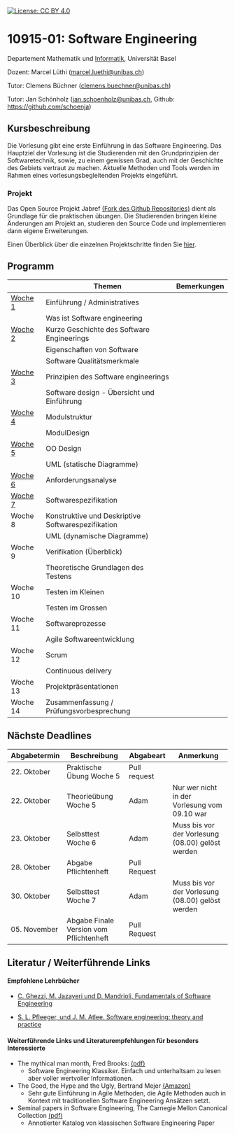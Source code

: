 [![License: CC BY 4.0](https://img.shields.io/badge/License-CC%20BY%204.0-lightgrey.svg)](https://creativecommons.org/licenses/by/4.0/)

# 10915-01: Software Engineering

Departement Mathematik und [Informatik](http://informatik.unibas.ch/), Universität Basel

Dozent: Marcel Lüthi (<marcel.luethi@unibas.ch>)

Tutor: Clemens Büchner (<clemens.buechner@unibas.ch>)

Tutor: Jan Schönholz (<jan.schoenholz@unibas.ch>, Github: <https://github.com/schoenja>)

## Kursbeschreibung

Die Vorlesung gibt eine erste Einführung in das Software Engineering. 
Das Hauptziel der Vorlesung ist die Studierenden mit den Grundprinzipien der Softwaretechnik, sowie, zu einem gewissen Grad, auch mit der Geschichte des Gebiets vertraut zu machen. 
Aktuelle Methoden und Tools werden im Rahmen eines vorlesungsbegleitenden Projekts eingeführt.

### Projekt

Das Open Source Projekt Jabref [(Fork des Github Repositories)](https://github.com/unibas-marcelluethi/jabref) dient als Grundlage für die praktischen 
übungen. Die Studierenden bringen kleine Änderungen am Projekt an, studieren den Source Code und implementieren dann eigene Erweiterungen. 

Einen Überblick über die einzelnen Projektschritte finden Sie [hier](https://unibas-marcelluethi.github.io/software-engineering/project/project-summary.html).

## Programm 

|  | Themen | Bemerkungen |
| ------| ----- | --------- |
|[Woche 1](https://unibas-marcelluethi.github.io/software-engineering/week1/index.html) | Einführung / Administratives  | |
|    | Was ist Software engineering  | |
|[Woche 2](https://unibas-marcelluethi.github.io/software-engineering/week2/index.html) | Kurze Geschichte des Software Engineerings  | |
|    | Eigenschaften von Software ||
|    |  Software Qualitätsmerkmale | | 
|[Woche 3](https://unibas-marcelluethi.github.io/software-engineering/week3/index.html) | Prinzipien des Software engineerings   | |
|    | Software design - Übersicht und Einführung |  |
|[Woche 4](https://unibas-marcelluethi.github.io/software-engineering/week4/index.html) | Modulstruktur  | |
|    | ModulDesign  | |
|[Woche 5](https://unibas-marcelluethi.github.io/software-engineering/week5/index.html) | OO Design |
|    | UML (statische Diagramme)  | | 
|[Woche 6](https://unibas-marcelluethi.github.io/software-engineering/week6/index.html)   | Anforderungsanalyse   | |
|[Woche 7](https://unibas-marcelluethi.github.io/software-engineering/week7/index.html) | Softwarespezifikation  |  |
|Woche 8 | Konstruktive und Deskriptive Softwarespezifikation  |  |
|    | UML (dynamische Diagramme)  | | 
|Woche 9| Verifikation (Überblick)  | |
|    | Theoretische Grundlagen des Testens| |
| Woche 10 | Testen im Kleinen   | | 
|| Testen im Grossen ||
| Woche 11    | Softwareprozesse | |
|             | Agile Softwareentwicklung   | |
| Woche 12| Scrum  | |
|         | Continuous delivery | | 
| Woche 13 | Projektpräsentationen | |
| Woche 14          | Zusammenfassung / Prüfungsvorbesprechung | |

## Nächste Deadlines

| Abgabetermin | Beschreibung | Abgabeart | Anmerkung |
| ------------ | ------------ | ---- | ------- |
| 22. Oktober | Praktische Übung Woche 5| Pull request | |
| 22. Oktober | Theorieübung Woche 5| Adam | Nur wer nicht in der Vorlesung vom 09.10 war |
| 23. Oktober | Selbsttest Woche 6| Adam |  Muss bis vor der Vorlesung (08.00) gelöst werden |
| 28. Oktober | Abgabe Pflichtenheft | Pull Request | | 
| 30. Oktober | Selbsttest Woche 7| Adam |  Muss bis vor der Vorlesung (08.00) gelöst werden |
| 05. November | Abgabe Finale Version vom Pflichtenheft | Pull Request || 






## Literatur / Weiterführende Links

#### Empfohlene Lehrbücher 

* [C. Ghezzi, M. Jazayeri und D. Mandrioli, Fundamentals of Software Engineering](https://www.pearson.com/us/higher-education/program/Ghezzi-Fundamentals-of-Software-Engineering-2nd-Edition/PGM13112.html)

* [S. L. Pfleeger, und J. M. Atlee. Software engineering: theory and practice](https://www.pearson.com/us/higher-education/program/Pfleeger-Pfleeger-Software-Engineering-4-4th-Edition/PGM58925.html)


#### Weiterführende Links und Literaturempfehlungen für besonders Interessierte
* The mythical man month, Fred Brooks: [(pdf)](https://is.muni.cz/www/208322/The.Mythical.Man.Month.F.Brooks.pdf)
    * Software Engineering Klassiker. Einfach und unterhaltsam zu lesen aber voller wertvoller Informationen.
* The Good, the Hype and the Ugly, Bertrand Mejer [(Amazon)](https://www.amazon.com/Agile-Good-Hype-Bertrand-Meyer/dp/3319051547)
    * Sehr gute Einführung in Agile Methoden, die Agile Methoden auch in Kontext mit traditionellen Software Engineering Ansätzen setzt.
* Seminal papers in Software Engineering, The Carnegie Mellon Canonical Collection [(pdf)](http://reports-archive.adm.cs.cmu.edu/anon/isr2015/CMU-ISR-15-107.pdf)
    * Annotierter Katalog von klassischen Software Engineering Paper

